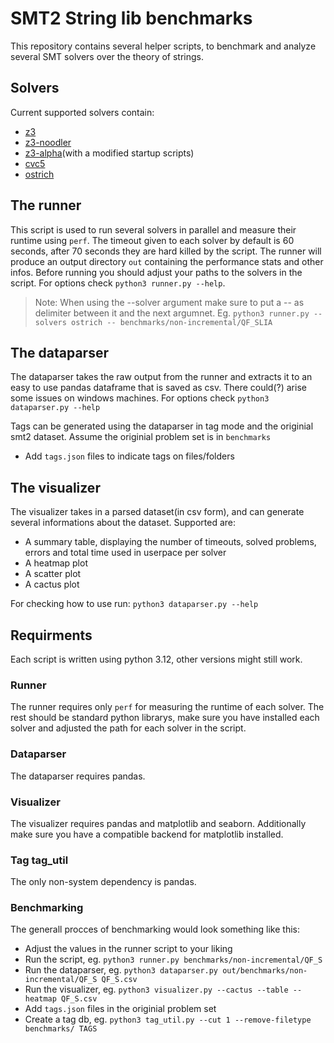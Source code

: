 # SMT2 String lib benchmarks

This repository contains several helper scripts, to benchmark and
analyze several SMT solvers over the theory of strings.

## Solvers
Current supported solvers contain:
  - [z3](https://github.com/Z3Prover/z3)
  - [z3-noodler](https://github.com/VeriFIT/z3-noodler)
  - [z3-alpha](https://github.com/JohnLyu2/z3alpha)(with a modified startup scripts)
  - [cvc5](https://github.com/cvc5/cvc5)
  - [ostrich](https://github.com/uuverifiers/ostrich)

## The runner
This script is used to run several solvers in parallel and measure their runtime using `perf`.
The timeout given to each solver by default is 60 seconds, after 70 seconds they are hard killed by the script.
The runner will produce an output directory `out` containing the performance stats and other infos.
Before running you should adjust your paths to the solvers in the script.
For options check `python3 runner.py --help`.

> Note:
> When using the --solver argument make sure to put a -- as delimiter between it and the next argumnet.
> Eg. `python3 runner.py --solvers ostrich -- benchmarks/non-incremental/QF_SLIA`

## The dataparser
The dataparser takes the raw output from the runner and extracts it to an 
easy to use pandas dataframe that is saved as csv.
There could(?) arise some issues on windows machines.
For options check `python3 dataparser.py --help`

Tags can be generated using the dataparser in tag mode and the originial smt2 dataset.
Assume the originial problem set is in `benchmarks`
- Add `tags.json` files to indicate tags on files/folders

## The visualizer
The visualizer takes in a parsed dataset(in csv form), and can generate 
several informations about the dataset. 
Supported are:
  - A summary table, displaying the number of timeouts, solved problems, errors and total time used in userpace per solver
  - A heatmap plot
  - A scatter plot
  - A cactus plot

For checking how to use run:
`python3 dataparser.py --help`

## Requirments
Each script is written using python 3.12, other versions might still work.

### Runner
The runner requires only `perf` for measuring the runtime of each solver.
The rest should be standard python librarys, make sure you have installed each solver
and adjusted the path for each solver in the script.

### Dataparser
The dataparser requires pandas.

### Visualizer
The visualizer requires pandas and matplotlib and seaborn.
Additionally make sure you have a compatible backend for matplotlib installed.

### Tag tag_util
The only non-system dependency is pandas.

### Benchmarking
The generall procces of benchmarking would look something like this:
- Adjust the values in the runner script to your liking
- Run the script, eg. `python3 runner.py benchmarks/non-incremental/QF_S`
- Run the dataparser, eg. `python3 dataparser.py out/benchmarks/non-incremental/QF_S QF_S.csv`
- Run the visualizer, eg. `python3 visualizer.py --cactus --table --heatmap QF_S.csv`
- Add `tags.json` files in the originial problem set
- Create a tag db, eg. `python3 tag_util.py --cut 1 --remove-filetype benchmarks/ TAGS`
